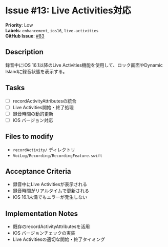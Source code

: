 # Issue #13: Live Activities対応

**Priority**: Low  
**Labels**: `enhancement`, `ios16`, `live-activities`  
**GitHub Issue**: [#83](https://github.com/entaku0818/VoiceMemo/issues/83)

## Description
録音中にiOS 16.1以降のLive Activities機能を使用して、ロック画面やDynamic Islandに録音状態を表示する。

## Tasks
- [ ] recordActivityAttributesの統合
- [ ] Live Activities開始・終了処理
- [ ] 録音時間の動的更新
- [ ] iOS バージョン対応

## Files to modify
- `recordActivity/` ディレクトリ
- `VoiLog/Recording/RecordingFeature.swift`

## Acceptance Criteria
- 録音中にLive Activitiesが表示される
- 録音時間がリアルタイムで更新される
- iOS 16.1未満でもエラーが発生しない

## Implementation Notes
- 既存のrecordActivityAttributesを活用
- iOS バージョンチェックの実装
- Live Activitiesの適切な開始・終了タイミング
